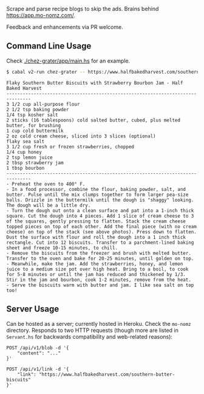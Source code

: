 Scrape and parse recipe blogs to skip the ads. Brains behind https://app.mo-nomz.com/.

Feedback and enhancements via PR welcome.

## Command Line Usage

Check [./chez-grater/app/main.hs](./chez-grater/app/main.hs) for an example.

```bash
$ cabal v2-run chez-grater -- https://www.halfbakedharvest.com/southern-butter-biscuits
```

```text
Flaky Southern Butter Biscuits with Strawberry Bourbon Jam - Half Baked Harvest
-------------------------------------------------------------------------------
3 1/2 cup all-purpose flour
2 1/2 tsp baking powder
1/4 tsp kosher salt
2 sticks (16 tablespoons) cold salted butter, cubed, plus melted butter, for brushing
1 cup cold buttermilk
2 oz cold cream cheese, sliced into 3 slices (optional)
flaky sea salt
3 1/2 cup fresh or frozen strawberries, chopped
1/4 cup honey
2 tsp lemon juice
2 tbsp strawberry jam
1 tbsp bourbon
-------------------------------------------------------------------------------
- Preheat the oven to 400° F.
- In a food processor, combine the flour, baking powder, salt, and butter. Pulse until the mix clumps together to form larger pea-size balls. Drizzle in the buttermilk until the dough is "shaggy" looking. The dough will be a little dry.
- Turn the dough out onto a clean surface and pat into a 1-inch thick square. Cut the dough into 4 pieces. Add 1 slice of cream cheese to 3 of the squares, gently pressing to flatten. Stack the cream cheese topped pieces on top of each other. Add the final piece (with no cream cheese) on top of the stack (see above photos). Press down to flatten. Dust the surface with flour and roll the dough into a 1 inch thick rectangle. Cut into 12 biscuits. Transfer to a parchment-lined baking sheet and freeze 10-15 minutes, to chill.
- Remove the biscuits from the freezer and brush with melted butter. Transfer to the oven and bake for 20-25 minutes, until golden on top.
- Meanwhile, make the jam. Add the strawberries, honey, and lemon juice to a medium size pot over high heat. Bring to a boil, to cook for 5-8 minutes or until the jam has reduced and thickened by 1/3. Stir in the jam and bourbon, cook 1-2 minutes, remove from the heat.
- Serve the biscuits warm with butter and jam. I like sea salt on top too!
```

## Server Usage

Can be hosted as a server; currently hosted in Heroku. Check the `mo-nomz` directory. Responds to two HTTP requests
(though more are listed in `Servant.hs` for backwards compatibility and web-related reasons):

```curl
POST /api/v1/blob -d '{
    "content": "..."
}'

POST /api/v1/link -d '{
    "link": "https://www.halfbakedharvest.com/southern-butter-biscuits"
}'
```
